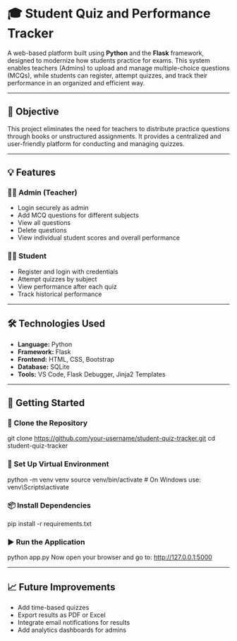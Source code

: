 # 🎓 Student Quiz and Performance Tracker

A web-based platform built using **Python** and the **Flask** framework, designed to modernize how students practice for exams. This system enables teachers (Admins) to upload and manage multiple-choice questions (MCQs), while students can register, attempt quizzes, and track their performance in an organized and efficient way.

---

## 📌 Objective

This project eliminates the need for teachers to distribute practice questions through books or unstructured assignments. It provides a centralized and user-friendly platform for conducting and managing quizzes.

---

## 💡 Features

### 👨‍🏫 Admin (Teacher)
- Login securely as admin
- Add MCQ questions for different subjects
- View all questions
- Delete questions
- View individual student scores and overall performance

### 👨‍🎓 Student
- Register and login with credentials
- Attempt quizzes by subject
- View performance after each quiz
- Track historical performance

---

## 🛠️ Technologies Used

- **Language:** Python
- **Framework:** Flask
- **Frontend:** HTML, CSS, Bootstrap
- **Database:** SQLite
- **Tools:** VS Code, Flask Debugger, Jinja2 Templates

---

## 🚀 Getting Started

### 📁 Clone the Repository
git clone https://github.com/your-username/student-quiz-tracker.git
cd student-quiz-tracker

### 🔧 Set Up Virtual Environment
python -m venv venv
source venv/bin/activate        # On Windows use: venv\Scripts\activate

### 📦 Install Dependencies
pip install -r requirements.txt

### ▶️ Run the Application
python app.py
Now open your browser and go to: http://127.0.0.1:5000

---

## 📈 Future Improvements
- Add time-based quizzes
- Export results as PDF or Excel
- Integrate email notifications for results
- Add analytics dashboards for admins
